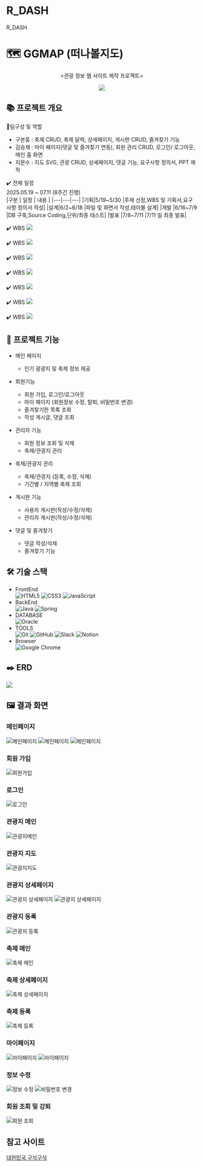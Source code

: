# R_DASH
R_DASH
# 🗺️ GGMAP (떠나볼지도)
<div align="center">
  <p><관광 정보 웹 사이트 제작 프로젝트></p>
  <img src = "TheKing/sw_theking/src/main/webapp/resources/images/logo2.png">
</div>


## 📚 프로젝트 개요 
🫅팀구성 및 역할
- 구본홍 : 축제 CRUD, 축제 달력, 상세페이지, 게시판 CRUD, 즐겨찾기 기능  
- 김승재 : 마이 페이지(댓글 및 즐겨찾기 연동), 회원 관리 CRUD, 로그인/ 로그아웃, 메인 홈 화면  
- 지문수 : 지도 SVG, 관광 CRUD, 상세페이지, 댓글 기능, 요구사항 정의서, PPT 제작  

✔️ 전체 일정   
2025.05.19 ~ 07.11 (8주간 진행)  
|구분 | 일정 | 내용 |
|---|---|---|
|기획|5/19~5/30 |주제 선정,WBS 및 기획서,요구사항 정의서 작성|
|설계|6/2~6/18 |파일 및 화면서 작성,테이블 설계|
|개발 |6/16~7/9 |DB 구축,Source Coding,단위/최종 테스트|
|발표 |7/8~7/11 |7/11 일 최종 발표|

✔️ WBS
<img src = "https://github.com/hykim-king/R_DASH/erd.png">

✔️ WBS
<img src = "https://github.com/hykim-king/THEKING/blob/main/doc/WBS.png">

✔️ WBS
<img src = "https://github.com/hykim-king/THEKING/blob/main/doc/WBS.png">

✔️ WBS
<img src = "https://github.com/hykim-king/THEKING/blob/main/doc/WBS.png">

✔️ WBS
<img src = "https://github.com/hykim-king/THEKING/blob/main/doc/WBS.png">

✔️ WBS
<img src = "https://github.com/hykim-king/THEKING/blob/main/doc/WBS.png">

✔️ WBS
<img src = "https://github.com/hykim-king/THEKING/blob/main/doc/WBS.png">

## 📌 프로젝트 기능
+ 메인 페이지
  - 인기 광광지 및 축제 정보 제공
    
+ 회원기능
  - 회원 가입, 로그인/로그아웃
  - 마이 페이지 (회원정보 수정, 탈퇴, 비밀번호 변경)
  - 즐겨찾기한 목록 조회
  - 작성 게시글, 댓글 조회
    
+ 관리자 기능
  - 회원 정보 조회 및 삭제
  - 축제/관광지 관리
    
+ 축제/관광지 관리
  - 축제/관광지 (등록, 수정, 삭제)
  - 기간별 / 지역별 축제 조회
    
+ 게시판 기능
  - 사용자 게시판(작성/수정/삭제)
  - 관리자 게시판(작성/수정/삭제)
    
+ 댓글 및 즐겨찾기
  - 댓글 작성/삭제
  - 즐겨찾기 기능

## 🛠️ 기술 스택
- FrontEnd  
![HTML5](https://img.shields.io/badge/html5-%23E34F26.svg?style=for-the-badge&logo=html5&logoColor=white)
![CSS3](https://img.shields.io/badge/css3-%231572B6.svg?style=for-the-badge&logo=css3&logoColor=white)
![JavaScript](https://img.shields.io/badge/javascript-%23323330.svg?style=for-the-badge&logo=javascript&logoColor=%23F7DF1E)
- BackEnd  
![Java](https://img.shields.io/badge/java-%23ED8B00.svg?style=for-the-badge&logo=openjdk&logoColor=white)
![Spring](https://img.shields.io/badge/spring-%236DB33F.svg?style=for-the-badge&logo=spring&logoColor=white)
- DATABASE  
![Oracle](https://img.shields.io/badge/Oracle-F80000?style=for-the-badge&logo=oracle&logoColor=white)
- TOOLS  
![Git](https://img.shields.io/badge/git-%23F05033.svg?style=for-the-badge&logo=git&logoColor=white)
![GitHub](https://img.shields.io/badge/github-%23121011.svg?style=for-the-badge&logo=github&logoColor=white)
![Slack](https://img.shields.io/badge/Slack-4A154B?style=for-the-badge&logo=slack&logoColor=white)
![Notion](https://img.shields.io/badge/Notion-%23000000.svg?style=for-the-badge&logo=notion&logoColor=white)
- Browser  
![Google Chrome](https://img.shields.io/badge/Google%20Chrome-4285F4?style=for-the-badge&logo=GoogleChrome&logoColor=white)

## ✒️ ERD
<img src = "https://github.com/hykim-king/THEKING/blob/main/doc/ERD.png">

## 🖼️ 결과 화면
### 메인페이지
![메인페이지](https://github.com/hykim-king/THEKING/blob/main/doc/ScreenShot/Main1.png)
![메인페이지](https://github.com/hykim-king/THEKING/blob/main/doc/ScreenShot/Main2.png)
![메인페이지](https://github.com/hykim-king/THEKING/blob/main/doc/ScreenShot/Main3.png)

### 회원 가입
![회원가입](https://github.com/hykim-king/THEKING/blob/main/doc/ScreenShot/SignUpPage.png)

### 로그인
![로그인](https://github.com/hykim-king/THEKING/blob/main/doc/ScreenShot/LoginPage.png)

### 관광지 메인
![관광지메인](https://github.com/hykim-king/THEKING/blob/main/doc/ScreenShot/TourMain.png)

### 관광지 지도
![관광지지도](https://github.com/hykim-king/THEKING/blob/main/doc/ScreenShot/TourMap.png)

### 관광지 상세페이지
![관광지 상세페이지](https://github.com/hykim-king/THEKING/blob/main/doc/ScreenShot/TourDetail1.png)
![관광지 상세페이지](https://github.com/hykim-king/THEKING/blob/main/doc/ScreenShot/TourDetail2.png)

### 관광지 등록
![관광지 등록](https://github.com/hykim-king/THEKING/blob/main/doc/ScreenShot/TourSave.png)

### 축제 메인
![축제 메인](https://github.com/hykim-king/THEKING/blob/main/doc/ScreenShot/FestivalMain.png)

### 축제 상세페이지
![축제 상세페이지](https://github.com/hykim-king/THEKING/blob/main/doc/ScreenShot/FestivalDetail.png)

### 축제 등록
![축제 등록](https://github.com/hykim-king/THEKING/blob/main/doc/ScreenShot/FestivalSave.png)

### 마이페이지
![마이페이지](https://github.com/hykim-king/THEKING/blob/main/doc/ScreenShot/MyPage1.png)
![마이페이지](https://github.com/hykim-king/THEKING/blob/main/doc/ScreenShot/MyPage2.png)

### 정보 수정
![정보 수정](https://github.com/hykim-king/THEKING/blob/main/doc/ScreenShot/UserUpdate.png)
![비밀번호 변경](https://github.com/hykim-king/THEKING/blob/main/doc/ScreenShot/PasswordChange.png)

### 회원 조회 및 강퇴
![회원 조회](https://github.com/hykim-king/THEKING/blob/main/doc/ScreenShot/UserSelect.png)



## 참고 사이트
[대한민국 구석구석](https://korean.visitkorea.or.kr/main/main.do)
